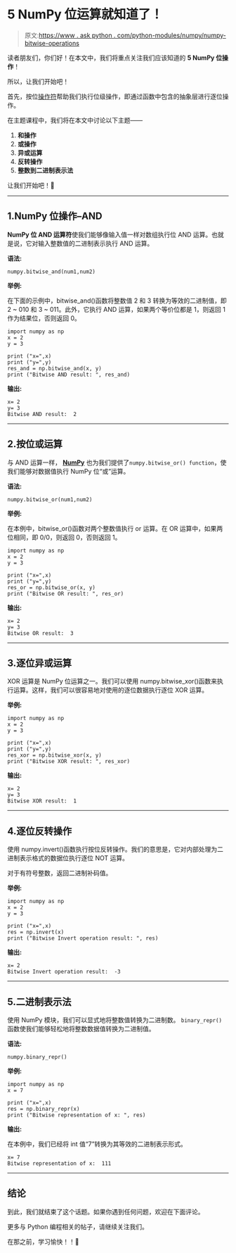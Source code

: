 # 5 NumPy 位运算就知道了！

> 原文:[https://www . ask python . com/python-modules/numpy/numpy-bitwise-operations](https://www.askpython.com/python-modules/numpy/numpy-bitwise-operations)

读者朋友们，你们好！在本文中，我们将重点关注我们应该知道的 **5 NumPy 位操作**！

所以，让我们开始吧！

首先，按位[操作符](https://www.askpython.com/python/python-operators)帮助我们执行位级操作，即通过函数中包含的抽象层进行逐位操作。

在主题课程中，我们将在本文中讨论以下主题——

1.  **和操作**
2.  **或操作**
3.  **异或运算**
4.  **反转操作**
5.  **整数到二进制表示法**

让我们开始吧！🙂

* * *

## 1.NumPy 位操作–AND

**NumPy 位 AND 运算符**使我们能够像输入值一样对数组执行位 AND 运算。也就是说，它对输入整数值的二进制表示执行 AND 运算。

**语法:**

```
numpy.bitwise_and(num1,num2)

```

**举例:**

在下面的示例中，bitwise_and()函数将整数值 2 和 3 转换为等效的二进制值，即 2 ~ 010 和 3 ~ 011。此外，它执行 AND 运算，如果两个等价位都是 1，则返回 1 作为结果位，否则返回 0。

```
import numpy as np
x = 2
y = 3

print ("x=",x)
print ("y=",y)
res_and = np.bitwise_and(x, y) 
print ("Bitwise AND result: ", res_and) 

```

**输出:**

```
x= 2
y= 3
Bitwise AND result:  2

```

* * *

## 2.按位或运算

与 AND 运算一样， **[NumPy](https://www.askpython.com/python-modules/numpy/python-numpy-arrays)** 也为我们提供了`numpy.bitwise_or() function`，使我们能够对数据值执行 NumPy 位“或”运算。

**语法:**

```
numpy.bitwise_or(num1,num2)

```

**举例:**

在本例中，bitwise_or()函数对两个整数值执行 or 运算。在 OR 运算中，如果两位相同，即 0/0，则返回 0，否则返回 1。

```
import numpy as np
x = 2
y = 3

print ("x=",x)
print ("y=",y)
res_or = np.bitwise_or(x, y) 
print ("Bitwise OR result: ", res_or) 

```

**输出:**

```
x= 2
y= 3
Bitwise OR result:  3

```

* * *

## 3.逐位异或运算

XOR 运算是 NumPy 位运算之一。我们可以使用 numpy.bitwise_xor()函数来执行运算。这样，我们可以很容易地对使用的逐位数据执行逐位 XOR 运算。

**举例:**

```
import numpy as np
x = 2
y = 3

print ("x=",x)
print ("y=",y)
res_xor = np.bitwise_xor(x, y) 
print ("Bitwise XOR result: ", res_xor) 

```

**输出:**

```
x= 2
y= 3
Bitwise XOR result:  1

```

* * *

## 4.逐位反转操作

使用 numpy.invert()函数执行按位反转操作。我们的意思是，它对内部处理为二进制表示格式的数据位执行逐位 NOT 运算。

对于有符号整数，返回二进制补码值。

**举例:**

```
import numpy as np
x = 2
y = 3

print ("x=",x)
res = np.invert(x) 
print ("Bitwise Invert operation result: ", res) 

```

**输出:**

```
x= 2
Bitwise Invert operation result:  -3

```

* * *

## 5.二进制表示法

使用 NumPy 模块，我们可以显式地将整数值转换为二进制数。 `binary_repr()` 函数使我们能够轻松地将整数数据值转换为二进制值。

**语法:**

```
numpy.binary_repr()

```

**举例:**

```
import numpy as np
x = 7

print ("x=",x)
res = np.binary_repr(x) 
print ("Bitwise representation of x: ", res) 

```

**输出:**

在本例中，我们已经将 int 值“7”转换为其等效的二进制表示形式。

```
x= 7
Bitwise representation of x:  111

```

* * *

## 结论

到此，我们就结束了这个话题。如果你遇到任何问题，欢迎在下面评论。

更多与 Python 编程相关的帖子，请继续关注我们。

在那之前，学习愉快！！🙂